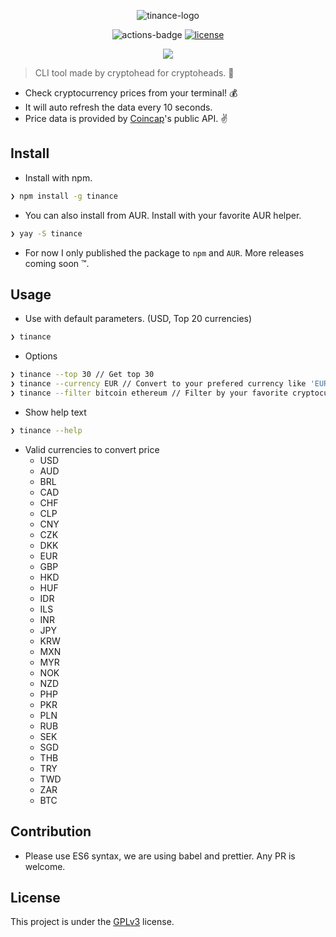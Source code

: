 <p align="center">
  <img src="https://i.imgur.com/iMxSX2r.png" alt="tinance-logo">
</p>
<p align="center">
  <img src="https://github.com/panlazy/tinance/workflows/tinance/badge.svg" alt="actions-badge">
  <a href="https://github.com/panlazy/tinance/blob/main/LICENSE.md"><img src="https://img.shields.io/badge/license-GPLv3-blue" alt="license"></a>
</p>
<p align="center">
  <a href="https://nodei.co/npm/tinance/"><img src="https://nodei.co/npm/tinance.png?compact=true"></a>
</p>

> CLI tool made by cryptohead for cryptoheads. 🤯

- Check cryptocurrency prices from your terminal! 💰
- It will auto refresh the data every 10 seconds.
- Price data is provided by [Coincap](https://coincap.io/)'s public API. ✌

## Install

- Install with npm.

```bash
❯ npm install -g tinance
```

- You can also install from AUR. Install with your favorite AUR helper.

```bash
❯ yay -S tinance
```

- For now I only published the package to `npm` and `AUR`. More releases coming soon ™️.

## Usage

- Use with default parameters. (USD, Top 20 currencies)

```bash
❯ tinance
```

- Options

```bash
❯ tinance --top 30 // Get top 30
❯ tinance --currency EUR // Convert to your prefered currency like 'EUR' or 'CAD'
❯ tinance --filter bitcoin ethereum // Filter by your favorite cryptocurrency. It will convert to USD by default.
```

- Show help text

```bash
❯ tinance --help
```

- Valid currencies to convert price
  - USD
  - AUD
  - BRL
  - CAD
  - CHF
  - CLP
  - CNY
  - CZK
  - DKK
  - EUR
  - GBP
  - HKD
  - HUF
  - IDR
  - ILS
  - INR
  - JPY
  - KRW
  - MXN
  - MYR
  - NOK
  - NZD
  - PHP
  - PKR
  - PLN
  - RUB
  - SEK
  - SGD
  - THB
  - TRY
  - TWD
  - ZAR
  - BTC

## Contribution

- Please use ES6 syntax, we are using babel and prettier. Any PR is welcome.

## License

This project is under the [GPLv3](LICENSE.md) license.
